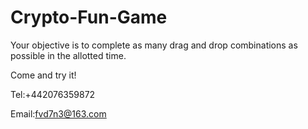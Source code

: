# Crypto-Fun-Game

Your objective is to complete as many drag and drop combinations as possible in the allotted time.

Come and try it!

Tel:+442076359872

Email:fvd7n3@163.com
